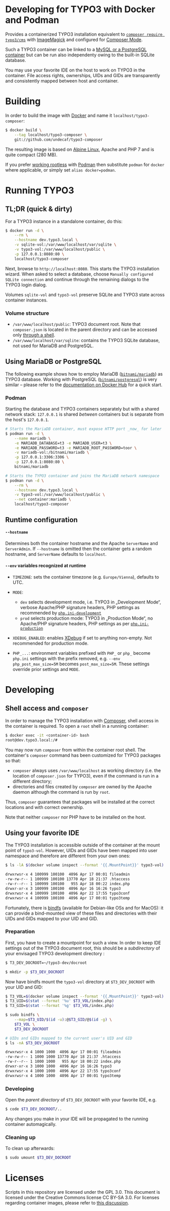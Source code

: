 # Developing for TYPO3 with Docker and Podman

Provides a containerized TYPO3 installation equivalent to
[`composer require typo3/cms`](https://packagist.org/packages/typo3/cms) with
[ImageMagick](https://www.imagemagick.org/) and configured for
[Composer Mode](https://wiki.typo3.org/Composer#Composer_Mode).

Such a TYPO3 container can be linked to a
[MySQL or a PostgreSQL container](#using-mariadb-or-postgresql)
but can be run also independenty owing to the built-in SQLite database.

You may use your favorite IDE on the host to work on TYPO3 in the container.
File access rights, ownerships, UIDs and GIDs are transparently and consistently
mapped between host and container.

# Building

In order to build the image with [Docker](https://www.docker.com/) and name it
`localhost/typo3-composer`:

```bash
$ docker build \
    --tag localhost/typo3-composer \
    git://github.com/undecaf/typo3-composer
```

The resulting image is based on [Alpine Linux](https://alpinelinux.org/), Apache and
PHP&nbsp;7 and is quite compact (280&nbsp;MB).

If you prefer [working rootless](https://de.slideshare.net/AkihiroSuda/rootless-containers)
with [Podman](https://podman.io/) then substitute `podman` for `docker` 
where applicable, or simply set `alias docker=podman`.


# Running TYPO3

## TL;DR (quick & dirty)

For a TYPO3 instance in a standalone container, do this:
```bash
$ docker run -d \
    --rm \
    --hostname dev.typo3.local \
    -v sqlite-vol:/var/www/localhost/var/sqlite \
    -v typo3-vol:/var/www/localhost/public \
    -p 127.0.0.1:8080:80 \
    localhost/typo3-composer
```

Next, browse to `http://localhost:8080`. This starts the TYPO3 installation wizard. 
When asked to select a database, choose `Manually configured SQLite connection` and
continue through the remaining dialogs to the TYPO3 login dialog.

Volumes `sqlite-vol` and `typo3-vol` preserve SQLite and TYPO3 state across
container instances.

### Volume structure

-   `/var/www/localhost/public`: TYPO3 document root. Note that
    `composer.json` is located in the parent directory and can be accessed only [through a shell](#shell-access-and-composer).
-   `/var/www/localhost/var/sqlite`: contains the TYPO3 SQLite database, not used
    for MariaDB and PostgreSQL.

## Using MariaDB or PostgreSQL

The following example shows how to employ MariaDB
([`bitnami/mariadb`](https://hub.docker.com/r/bitnami/mariadb)) as TYPO3
database.
Working with PostgreSQL ([`bitnami/postgresql`](https://hub.docker.com/r/bitnami/postgresql)) is very similar&nbsp;&ndash; please refer to the 
[documentation on Docker Hub](https://hub.docker.com/r/bitnami/postgresql#creating-a-database-on-first-run)
for a quick start.

### Podman

Starting the database and TYPO3 containers separately but with a shared network
stack: `127.0.0.1` is shared _between_ containers but is separate from the host's
`127.0.0.1`.

```bash
# Starts the MariaDB container, must expose HTTP port _now_ for later
$ podman run -d \
    --name mariadb \
    -e MARIADB_DATABASE=t3 -e MARIADB_USER=t3 \
    -e MARIADB_PASSWORD=t3 -e MARIADB_ROOT_PASSWORD=toor \
    -v mariadb-vol:/bitnami/mariadb \
    -p 127.0.0.1:3306:3306 \
    -p 127.0.0.1:8080:80 \
    bitnami/mariadb

# Starts the TYPO3 container and joins the MariaDB network namespace
$ podman run -d \
    --rm \
    --hostname dev.typo3.local \
    -v typo3-vol:/var/www/localhost/public \
    --net container:mariadb \
    localhost/typo3-composer
```

## Runtime configuration

#### `--hostname`

Determines both the container hostname and the Apache `ServerName` and `ServerAdmin`.
If `--hostname` is omitted then the container gets a random hostname, and `ServerName` 
defaults to `localhost`.

#### `--env` variables recognized at runtime

-   `TIMEZONE`: sets the container timezone (e.g. `Europe/Vienna`), defaults to UTC.

-   `MODE`:
    -   `dev` selects development mode, i.e. TYPO3 in „Development Mode“, 
        verbose Apache/PHP signature headers, PHP settings as recommended by
        [`php.ini-development`](https://github.com/php/php-src/blob/master/php.ini-development)
    -   `prod` selects production mode: TYPO3 in „Production Mode“, no Apache/PHP
        signature headers, PHP settings as per
        [`php.ini-production`](https://github.com/php/php-src/blob/master/php.ini-production)

-   `XDEBUG_ENABLED`: enables [XDebug](https://xdebug.org/) if set to anything
    non-empty. Not recommended for production mode.

-   `PHP_...`: environment variables prefixed with `PHP_` or `php_` become `php.ini`
    settings with the prefix removed, e.g. `--env php_post_max_size=5M` becomes 
    `post_max_size=5M`. These settings override prior settings and `MODE`.


# Developing

## Shell access and `composer`

In order to manage the TYPO3 installation with
[Composer](https://wiki.typo3.org/Composer), shell access in the container
is required. To open a `root` shell in a running container:
```bash
$ docker exec -it <container-id> bash
root@dev.typo3.local:/# 
```

You may now run `composer` from within the container root shell.
The container's `composer` command has been customized for TYPO3 packages so that:
-   `composer` always uses `/var/www/localhost` as working directory
    (i.e. the location of `composer.json` for TYPO3), 
    even if the command is run in a different directory;
-   directories and files created by `composer` are owned by the Apache daemon
    although the command is run by `root`.

Thus, `composer` guarantees that packages will be installed at the correct locations
and with correct ownership.

Note that neither `composer` nor PHP have to be installed on the host.

## Using your favorite IDE

The TYPO3 installation is accessible outside of the 
container at the mount point of `typo3-vol`. However, UIDs and GIDs have been
mapped into user namespace and therefore are different from your own ones:
```bash
$ ls -lA $(docker volume inspect --format '{{.MountPoint}}' typo3-vol)

drwxrwsr-x 4 100999 100100  4096 Apr 17 00:01 fileadmin
-rw-rw-r-- 1 100999 100100 13770 Apr 18 21:37 .htaccess
-rw-r--r-- 1 100999 100100   955 Apr 18 00:22 index.php
drwxr-xr-x 3 100999 100100  4096 Apr 16 16:26 typo3
drwxrwsr-x 4 100999 100100  4096 Apr 22 17:55 typo3conf
drwxrwsr-x 4 100999 100100  4096 Apr 17 00:01 typo3temp
```

Fortunately, there is [bindfs](https://bindfs.org/) (available for Debian-like OSs
and for MacOS): it can provide a bind-mounted view of these files and directories
with their UIDs and GIDs mapped to your UID and GID.

### Preparation

First, you have to create a mountpoint for such a view. In order to
keep IDE settings out of the TYPO3 document root, this should be a
_subdirectory_ of your envisaged TYPO3 development directory :
```bash
$ T3_DEV_DOCROOT=~/typo3-dev/docroot

$ mkdir -p $T3_DEV_DOCROOT
```

Now have bindfs mount the `typo3-vol` directory at `$T3_DEV_DOCROOT` with your
UID and GID:
```bash
$ T3_VOL=$(docker volume inspect --format '{{.MountPoint}}' typo3-vol)
$ T3_UID=$(stat --format '%u' $T3_VOL/index.php)
$ T3_GID=$(stat --format '%g' $T3_VOL/index.php)

$ sudo bindfs \
    --map=$T3_UID/$(id -u):@$T3_GID/@$(id -g) \
    $T3_VOL \
    $T3_DEV_DOCROOT

# UIDs and GIDs mapped to the current user's UID and GID
$ ls -nA $T3_DEV_DOCROOT

drwxrwsr-x 4 1000 1000  4096 Apr 17 00:01 fileadmin
-rw-rw-r-- 1 1000 1000 13770 Apr 18 21:37 .htaccess
-rw-r--r-- 1 1000 1000   955 Apr 18 00:22 index.php
drwxr-xr-x 3 1000 1000  4096 Apr 16 16:26 typo3
drwxrwsr-x 4 1000 1000  4096 Apr 22 17:55 typo3conf
drwxrwsr-x 4 1000 1000  4096 Apr 17 00:01 typo3temp
```

### Developing

Open the _parent directory_ of `$T3_DEV_DOCROOT` with your favorite IDE, e.g.
```bash
$ code $T3_DEV_DOCROOT/..
```
Any changes
you make in your IDE will be propagated to the running container automagically.

### Cleaning up

To clean up afterwards:
```bash
$ sudo umount $T3_DEV_DOCROOT
```

# Licenses

Scripts in this repository are licensed under the GPL 3.0.
This document is licensed under the Creative Commons license CC BY-SA 3.0.
For licenses regarding container images, please refer to 
[this discussion](https://opensource.stackexchange.com/questions/7013/license-for-docker-images#answer-7015).
